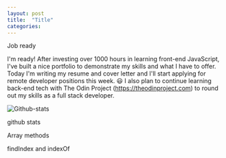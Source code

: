 ```yaml
---
layout: post
title:  "Title"
categories: 
---
```


Job ready

I'm ready! After investing over 1000 hours in learning front-end JavaScript, I've built a nice portfolio to demonstrate my skills and what I have to offer. Today I'm writing my resume and cover letter and I'll start applying for remote developer positions this week. 😃 I also plan to continue learning back-end tech with The Odin Project (https://theodinproject.com) to round out my skills as a full stack developer.

![Github-stats](../assets/images/github-stats.jpg)

github stats




Array methods

findIndex and indexOf 


